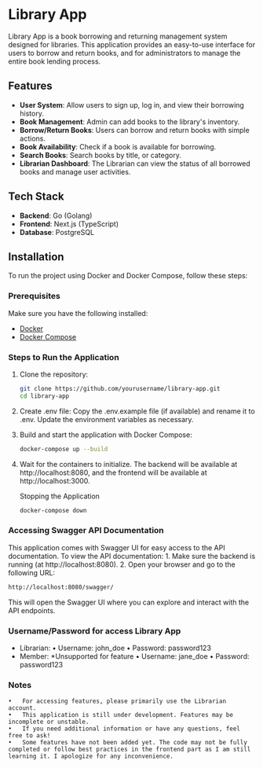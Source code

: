 # Library App

Library App is a book borrowing and returning management system designed for libraries. This application provides an easy-to-use interface for users to borrow and return books, and for administrators to manage the entire book lending process.

## Features

- **User System**: Allow users to sign up, log in, and view their borrowing history.
- **Book Management**: Admin can add books to the library's inventory.
- **Borrow/Return Books**: Users can borrow and return books with simple actions.
- **Book Availability**: Check if a book is available for borrowing.
- **Search Books**: Search books by title, or category.
- **Librarian Dashboard**: The Librarian can view the status of all borrowed books and manage user activities.

## Tech Stack

- **Backend**: Go (Golang)
- **Frontend**: Next.js (TypeScript)
- **Database**: PostgreSQL

## Installation

To run the project using Docker and Docker Compose, follow these steps:

### Prerequisites

Make sure you have the following installed:

- [Docker](https://www.docker.com/products/docker-desktop)
- [Docker Compose](https://docs.docker.com/compose/)

### Steps to Run the Application

1. Clone the repository:

   ```bash
   git clone https://github.com/yourusername/library-app.git
   cd library-app
   ```

2. Create .env file:
   Copy the .env.example file (if available) and rename it to .env. Update the environment variables as necessary.

3. Build and start the application with Docker Compose:

   ```bash
   docker-compose up --build
   ```

4. Wait for the containers to initialize. The backend will be available at http://localhost:8080, and the frontend will be available at http://localhost:3000.

   Stopping the Application

   ```bash
   docker-compose down
   ```

### Accessing Swagger API Documentation

This application comes with Swagger UI for easy access to the API documentation. To view the API documentation: 1. Make sure the backend is running (at http://localhost:8080). 2. Open your browser and go to the following URL:

```bash
http://localhost:8080/swagger/
```

This will open the Swagger UI where you can explore and interact with the API endpoints.

### Username/Password for access Library App

- Librarian:
  • Username: john_doe
  • Password: password123
- Member: *Unsupported for feature
  • Username: jane_doe
  • Password: password123

### Notes
    •   For accessing features, please primarily use the Librarian account.
    •	This application is still under development. Features may be incomplete or unstable.
    •	If you need additional information or have any questions, feel free to ask!
    •   Some features have not been added yet. The code may not be fully completed or follow best practices in the frontend part as I am still learning it. I apologize for any inconvenience.
